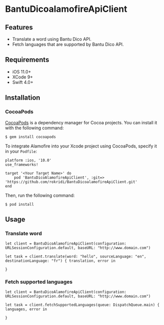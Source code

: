 # BantuDicoalamofireApiClient

## Features

* Translate a word using Bantu Dico API.
* Fetch languages that are supported by Bantu Dico API.

## Requirements

* iOS 11.0+
* XCode 9+
* Swift 4.0+

## Installation
### CocoaPods

[CocoaPods](http://cocoapods.org/) is a dependency manager for Cocoa projects. You can install it with the following command:

```
$ gem install cocoapods
```

To integrate Alamofire into your Xcode project using CocoaPods, specify it in your ```Podfile```:

```
platform :ios, '10.0'
use_frameworks!

target '<Your Target Name>' do
    pod 'BantuDicoAlamofireApiClient', :git=> 'https://github.com/rokridi/BantuDicoalamofireApiClient.git'
end
```
Then, run the following command:
```
$ pod install
```

## Usage

### Translate word

```
let client = BantuDicoAlamofireApiClient(configuration: URLSessionConfiguration.default, baseURL: "http://www.domain.com")
        
let task = client.translate(word: "hello", sourceLanguage: "en", destinationLanguage: "fr") { translation, error in
            
}
```

### Fetch supported languages

```
let client = BantuDicoAlamofireApiClient(configuration: URLSessionConfiguration.default, baseURL: "http://www.domain.com")
        
let task = client.fetchSupportedLanguages(queue: DispatchQueue.main) { languages, error in
            
}
```

